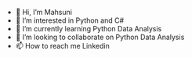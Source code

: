- 👋 Hi, I’m Mahsuni
- 👀 I’m interested in Python and C#
- 🌱 I’m currently learning Python Data Analysis
- 💞️ I’m looking to collaborate on Python Data Analysis
- 📫 How to reach me Linkedin

<!---
mahsuniguler/mahsuniguler is a ✨ special ✨ repository because its `README.md` (this file) appears on your GitHub profile.
You can click the Preview link to take a look at your changes.
--->
